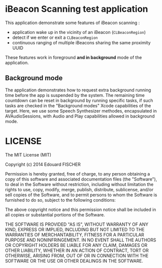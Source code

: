 # iBeacon Scanning test application

This application demonstrate some features of iBeacon scanning :

* application wake up in the vicinity of an iBeacon (`CLBeaconRegion`)
* detect if we enter or exit a `CLBeaconRegion`
* continuous ranging of multiple iBeacons sharing the same proximity UUID

These features work in foreground **and in background** mode of the application.

## Background mode

The application demonstrates how to request extra background running time before the app is suspended by the system. The remaining time countdown can be reset in background by running specific tasks, if such tasks are checked in the "Background modes" Xcode capabilities of the target. Here, we use some Speech Synthesizer methodes, encapsulated in AVAudioSessions, with Audio and Play capabilities allowed in background mode.

# LICENSE

The MIT License (MIT)

Copyright (c) 2014 Edouard FISCHER

Permission is hereby granted, free of charge, to any person obtaining a copy
of this software and associated documentation files (the "Software"), to deal
in the Software without restriction, including without limitation the rights
to use, copy, modify, merge, publish, distribute, sublicense, and/or sell
copies of the Software, and to permit persons to whom the Software is
furnished to do so, subject to the following conditions:

The above copyright notice and this permission notice shall be included in
all copies or substantial portions of the Software.

THE SOFTWARE IS PROVIDED "AS IS", WITHOUT WARRANTY OF ANY KIND, EXPRESS OR
IMPLIED, INCLUDING BUT NOT LIMITED TO THE WARRANTIES OF MERCHANTABILITY,
FITNESS FOR A PARTICULAR PURPOSE AND NONINFRINGEMENT. IN NO EVENT SHALL THE
AUTHORS OR COPYRIGHT HOLDERS BE LIABLE FOR ANY CLAIM, DAMAGES OR OTHER
LIABILITY, WHETHER IN AN ACTION OF CONTRACT, TORT OR OTHERWISE, ARISING FROM,
OUT OF OR IN CONNECTION WITH THE SOFTWARE OR THE USE OR OTHER DEALINGS IN
THE SOFTWARE.

